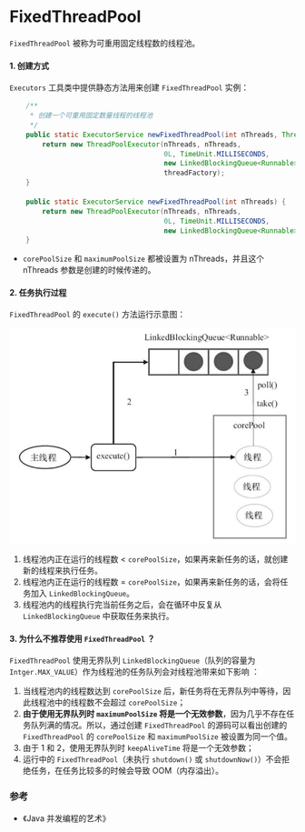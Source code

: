 # FixedThreadPool

`FixedThreadPool` 被称为可重用固定线程数的线程池。

#### 1. 创建方式

`Executors` 工具类中提供静态方法用来创建 `FixedThreadPool` 实例：

```java
   	/**
     * 创建一个可重用固定数量线程的线程池
     */
    public static ExecutorService newFixedThreadPool(int nThreads, ThreadFactory threadFactory) {
        return new ThreadPoolExecutor(nThreads, nThreads,
                                      0L, TimeUnit.MILLISECONDS,
                                      new LinkedBlockingQueue<Runnable>(),
                                      threadFactory);
    }

    public static ExecutorService newFixedThreadPool(int nThreads) {
        return new ThreadPoolExecutor(nThreads, nThreads,
                                      0L, TimeUnit.MILLISECONDS,
                                      new LinkedBlockingQueue<Runnable>());
    }
```

- `corePoolSize` 和 `maximumPoolSize` 都被设置为 nThreads，并且这个 nThreads 参数是创建的时候传递的。


#### 2. 任务执行过程

`FixedThreadPool` 的 `execute()` 方法运行示意图：

![FixedThreadPool](/assets/images/Java/thread-pool/FixedThreadPool.jpeg)

1. 线程池内正在运行的线程数 < `corePoolSize`，如果再来新任务的话，就创建新的线程来执行任务。
2. 线程池内正在运行的线程数 = `corePoolSize`，如果再来新任务的话，会将任务加入 `LinkedBlockingQueue`。
3. 线程池内的线程执行完当前任务之后，会在循环中反复从 `LinkedBlockingQueue` 中获取任务来执行。


#### 3. 为什么不推荐使用 `FixedThreadPool` ？

`FixedThreadPool` 使用无界队列 `LinkedBlockingQueue`（队列的容量为 `Intger.MAX_VALUE`）作为线程池的任务队列会对线程池带来如下影响 ：

1. 当线程池内的线程数达到 `corePoolSize` 后，新任务将在无界队列中等待，因此线程池中的线程数不会超过 `corePoolSize`；
2. **由于使用无界队列时 `maximumPoolSize` 将是一个无效参数**，因为几乎不存在任务队列满的情况。所以，通过创建 `FixedThreadPool` 的源码可以看出创建的 `FixedThreadPool` 的 `corePoolSize` 和 `maximumPoolSize` 被设置为同一个值。
3. 由于 1 和 2，使用无界队列时 `keepAliveTime` 将是一个无效参数；
4. 运行中的 `FixedThreadPool`（未执行 `shutdown()` 或 `shutdownNow()`）不会拒绝任务，在任务比较多的时候会导致 OOM（内存溢出）。


### 参考

- 《Java 并发编程的艺术》